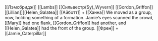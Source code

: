 [[Лэмсбридж]] [[Lambs]] [[Сильвестр(Sy)_Wyvern]] [[Gordon_Griffon]]  [[Lillian]][[Helen_Galatea]]
 [[Айботт]] + [[Ханна]]
We moved as a group, now, holding something of a formation.  Jamie’s eyes scanned the crowd, [[Mary]] had one flank, [[Gordon_Griffon]] had another, and [[Helen_Galatea]] had the front of the group.
[[Френ]] + [[Jamie_Caterpillar]]